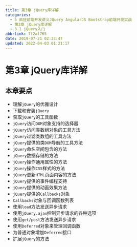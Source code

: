 ```yaml
---
title: 第3章 jQuery库详解
categories: 
  - 5 疯狂前端开发讲义JQuery AngularJS Bootstrap前端开发实战
  - 第3章 jQuery库详解
  - 3.1 jQuery入门
abbrlink: 7f2af765
date: 2019-07-21 02:33:47
updated: 2022-04-03 01:21:17
---
```

# 第3章 jQuery库详解 #
## 本章要点 ##
- 理解`jQuery`的优雅设计
- 下载和安装`jQuery`
- 获取`jQuery`的工具函数
- `jQuery`访问`DOM`对象支持的选择器
- `jQuery`访问类数组对象的工具方法
- `jQuery`过滤类数组的工具方法
- `jQuery`提供的类`DOM`导航的工具方法
- `jQuery`命名空间包含的方法
- `jQuery`数据存储的方法
- `jQuery`操作通用属性的方法
- `jQuery`操作`CSS`样式的方法
- `jQuery`更新`HTML`页面内容的方法
- `jQuery`提供的事件编程支持
- `jQuery`提供的动画效果方法
- `jQuery`提供的`Callbacks`对象
- `Callbacks`对象与回调函数列表
- 使用`load`方法发送异步请求
- 使用`jQuery.ajax`控制异步请求的各种选项
- 使用`get/post`方法发送异步请求
- 使用`Deferred`对象来管理回调函数
- 为普通对象增加`Deferred`接口
- 扩展`jQuery`的方法


